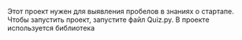 Этот проект нужен для выявления пробелов в знаниях о стартапе.
Чтобы запустить проект, запустите файл Quiz.py.
В проекте используется библиотека
